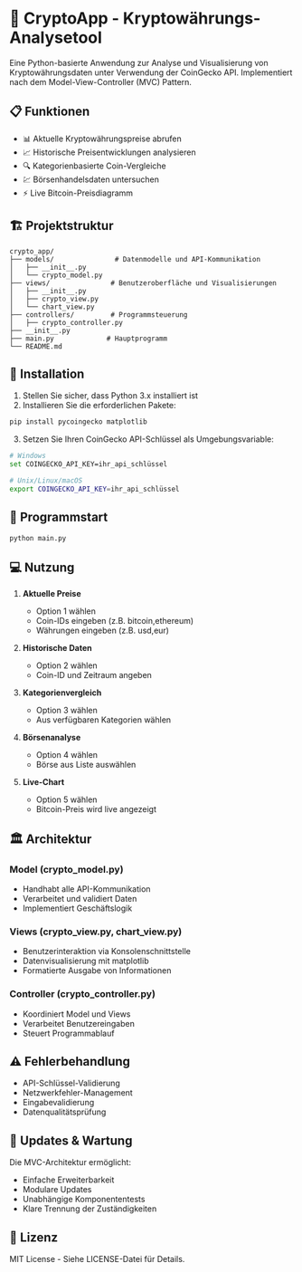# 🚀 CryptoApp - Kryptowährungs-Analysetool

Eine Python-basierte Anwendung zur Analyse und Visualisierung von Kryptowährungsdaten unter Verwendung der CoinGecko API. Implementiert nach dem Model-View-Controller (MVC) Pattern.

## 📋 Funktionen

- 📊 Aktuelle Kryptowährungspreise abrufen
- 📈 Historische Preisentwicklungen analysieren
- 🔍 Kategorienbasierte Coin-Vergleiche
- 💹 Börsenhandelsdaten untersuchen
- ⚡ Live Bitcoin-Preisdiagramm

## 🏗️ Projektstruktur

```
crypto_app/
├── models/               # Datenmodelle und API-Kommunikation
│   ├── __init__.py
│   └── crypto_model.py
├── views/               # Benutzeroberfläche und Visualisierungen
│   ├── __init__.py
│   ├── crypto_view.py
│   └── chart_view.py
├── controllers/         # Programmsteuerung
│   ├── crypto_controller.py
├── __init__.py
├── main.py             # Hauptprogramm
└── README.md
```

## 🔧 Installation

1. Stellen Sie sicher, dass Python 3.x installiert ist
2. Installieren Sie die erforderlichen Pakete:
```bash
pip install pycoingecko matplotlib
```

3. Setzen Sie Ihren CoinGecko API-Schlüssel als Umgebungsvariable:
```bash
# Windows
set COINGECKO_API_KEY=ihr_api_schlüssel

# Unix/Linux/macOS
export COINGECKO_API_KEY=ihr_api_schlüssel
```

## 🚦 Programmstart

```bash
python main.py
```

## 💻 Nutzung

1. **Aktuelle Preise**
   - Option 1 wählen
   - Coin-IDs eingeben (z.B. bitcoin,ethereum)
   - Währungen eingeben (z.B. usd,eur)

2. **Historische Daten**
   - Option 2 wählen
   - Coin-ID und Zeitraum angeben

3. **Kategorienvergleich**
   - Option 3 wählen
   - Aus verfügbaren Kategorien wählen

4. **Börsenanalyse**
   - Option 4 wählen
   - Börse aus Liste auswählen

5. **Live-Chart**
   - Option 5 wählen
   - Bitcoin-Preis wird live angezeigt

## 🏛️ Architektur

### Model (crypto_model.py)
- Handhabt alle API-Kommunikation
- Verarbeitet und validiert Daten
- Implementiert Geschäftslogik

### Views (crypto_view.py, chart_view.py)
- Benutzerinteraktion via Konsolenschnittstelle
- Datenvisualisierung mit matplotlib
- Formatierte Ausgabe von Informationen

### Controller (crypto_controller.py)
- Koordiniert Model und Views
- Verarbeitet Benutzereingaben
- Steuert Programmablauf

## ⚠️ Fehlerbehandlung

- API-Schlüssel-Validierung
- Netzwerkfehler-Management
- Eingabevalidierung
- Datenqualitätsprüfung

## 🔄 Updates & Wartung

Die MVC-Architektur ermöglicht:
- Einfache Erweiterbarkeit
- Modulare Updates
- Unabhängige Komponententests
- Klare Trennung der Zuständigkeiten

## 📝 Lizenz

MIT License - Siehe LICENSE-Datei für Details.